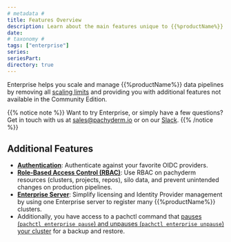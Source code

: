 ```yaml
---
# metadata # 
title: Features Overview
description: Learn about the main features unique to {{%productName%}}'s Enterprise edition.
date: 
# taxonomy #
tags: ["enterprise"]
series:
seriesPart:
directory: true 
---
```


Enterprise helps you scale and manage {{%productName%}} data pipelines by removing all [scaling limits](../../reference/scaling-limits/) and providing you with additional features not available in the Community Edition.

{{% notice note %}}
Want to try Enterprise, or simply have a few questions? Get in touch with us at [sales@pachyderm.io](mailto:sales@pachyderm.io) or on our [Slack](https://www.pachyderm.com/slack/). 
{{% /notice %}}


## Additional Features

- [**Authentication**](../auth/authentication/idp-dex): Authenticate against your favorite OIDC providers.
- [**Role-Based Access Control (RBAC)**](../auth/authorization/): Use RBAC on pachyderm resources (clusters, projects, repos), silo data, and prevent unintended changes on production pipelines.
- [**Enterprise Server**](../auth/enterprise-server/setup/): Simplify licensing and Identity Provider management by using one Enterprise server to register many {{%productName%}} clusters.
- Additionally, you have access to a pachctl command that [pauses (`pachctl enterprise pause`) and unpauses (`pachctl enterprise unpause`) your cluster](../../deploy-manage/manage/backup-restore) for a backup and restore.







